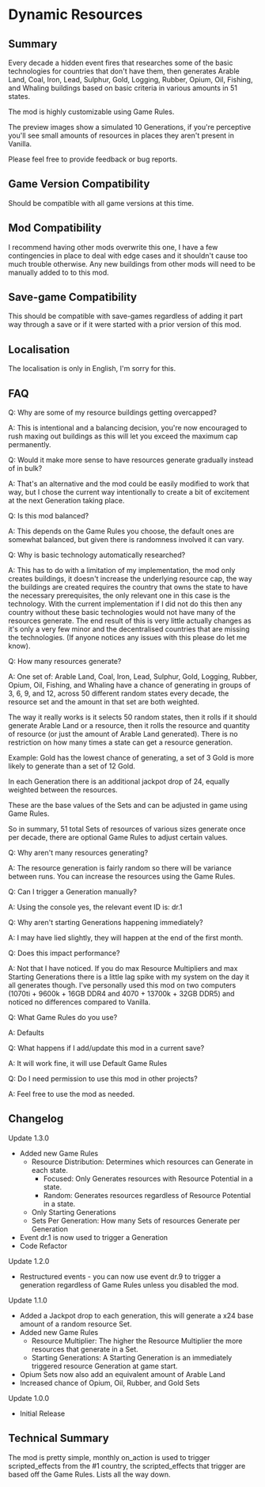 # Dynamic Resources

## Summary

Every decade a hidden event fires that researches some of the basic technologies for countries that don't have them, then generates Arable Land, Coal, Iron, Lead, Sulphur, Gold, Logging, Rubber, Opium, Oil, Fishing, and Whaling buildings based on basic criteria in various amounts in 51 states.

The mod is highly customizable using Game Rules.

The preview images show a simulated 10 Generations, if you're perceptive you'll see small amounts of resources in places they aren't present in Vanilla.

Please feel free to provide feedback or bug reports.

## Game Version Compatibility

Should be compatible with all game versions at this time.

## Mod Compatibility

I recommend having other mods overwrite this one, I have a few contingencies in place to deal with edge cases and it shouldn't cause too much trouble otherwise. Any new buildings from other mods will need to be manually added to to this mod.

## Save-game Compatibility

This should be compatible with save-games regardless of adding it part way through a save or if it were started with a prior version of this mod.

## Localisation

The localisation is only in English, I'm sorry for this.

## FAQ

Q: Why are some of my resource buildings getting overcapped?

A: This is intentional and a balancing decision, you're now encouraged to rush maxing out buildings as this will let you exceed the maximum cap permanently.

Q: Would it make more sense to have resources generate gradually instead of in bulk?

A: That's an alternative and the mod could be easily modified to work that way, but I chose the current way intentionally to create a bit of excitement at the next Generation taking place.

Q: Is this mod balanced?

A: This depends on the Game Rules you choose, the default ones are somewhat balanced, but given there is randomness involved it can vary.

Q: Why is basic technology automatically researched?

A: This has to do with a limitation of my implementation, the mod only creates buildings, it doesn't increase the underlying resource cap, the way the buildings are created requires the country that owns the state to have the necessary prerequisites, the only relevant one in this case is the technology. With the current implementation if I did not do this then any country without these basic technologies would not have many of the resources generate. The end result of this is very little actually changes as it's only a very few minor and the decentralised countries that are missing the technologies. (If anyone notices any issues with this please do let me know).

Q: How many resources generate?

A: One set of: Arable Land, Coal, Iron, Lead, Sulphur, Gold, Logging, Rubber, Opium, Oil, Fishing, and Whaling have a chance of generating in groups of 3, 6, 9, and 12, across 50 different random states every decade, the resource set and the amount in that set are both weighted.

The way it really works is it selects 50 random states, then it rolls if it should generate Arable Land or a resource, then it rolls the resource and quantity of resource (or just the amount of Arable Land generated). There is no restriction on how many times a state can get a resource generation.

Example: Gold has the lowest chance of generating, a set of 3 Gold is more likely to generate than a set of 12 Gold.

In each Generation there is an additional jackpot drop of 24, equally weighted between the resources.

These are the base values of the Sets and can be adjusted in game using Game Rules.

So in summary, 51 total Sets of resources of various sizes generate once per decade, there are optional Game Rules to adjust certain values.

Q: Why aren't many resources generating?

A: The resource generation is fairly random so there will be variance between runs. You can increase the resources using the Game Rules.

Q: Can I trigger a Generation manually?

A: Using the console yes, the relevant event ID is: dr.1

Q: Why aren't starting Generations happening immediately?

A: I may have lied slightly, they will happen at the end of the first month.

Q: Does this impact performance?

A: Not that I have noticed. If you do max Resource Multipliers and max Starting Generations there is a little lag spike with my system on the day it all generates though. I've personally used this mod on two computers (1070ti + 9600k + 16GB DDR4 and 4070 + 13700k + 32GB DDR5) and noticed no differences compared to Vanilla.

Q: What Game Rules do you use?

A: Defaults

Q: What happens if I add/update this mod in a current save?

A: It will work fine, it will use Default Game Rules

Q: Do I need permission to use this mod in other projects?

A: Feel free to use the mod as needed.

## Changelog

Update 1.3.0

- Added new Game Rules
	- Resource Distribution: Determines which resources can Generate in each state.
		- Focused: Only Generates resources with Resource Potential in a state.
		- Random: Generates resources regardless of Resource Potential in a state.
	- Only Starting Generations
	- Sets Per Generation: How many Sets of resources Generate per Generation
- Event dr.1 is now used to trigger a Generation
- Code Refactor

Update 1.2.0

- Restructured events - you can now use event dr.9 to trigger a generation regardless of Game Rules unless you disabled the mod.

Update 1.1.0

- Added a Jackpot drop to each generation, this will generate a x24 base amount of a random resource Set.
- Added new Game Rules
	- Resource Multiplier: The higher the Resource Multiplier the more resources that generate in a Set.
	- Starting Generations: A Starting Generation is an immediately triggered resource Generation at game start.
- Opium Sets now also add an equivalent amount of Arable Land
- Increased chance of Opium, Oil, Rubber, and Gold Sets

Update 1.0.0

- Initial Release

## Technical Summary

The mod is pretty simple, monthly on_action is used to trigger scripted_effects from the #1 country, the scripted_effects that trigger are based off the Game Rules. Lists all the way down.
